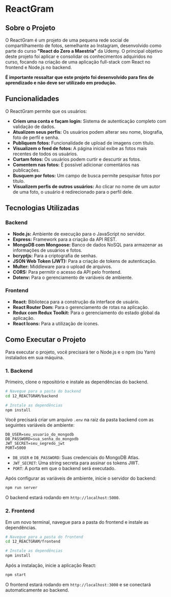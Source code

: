 # ReactGram

## Sobre o Projeto

O ReactGram é um projeto de uma pequena rede social de compartilhamento de fotos, semelhante ao Instagram, desenvolvido como parte do curso **"React do Zero a Maestria"** da Udemy. O principal objetivo deste projeto foi aplicar e consolidar os conhecimentos adquiridos no curso, focando na criação de uma aplicação full-stack com React no frontend e Node.js no backend.

**É importante ressaltar que este projeto foi desenvolvido para fins de aprendizado e não deve ser utilizado em produção.**

## Funcionalidades

O ReactGram permite que os usuários:

- **Criem uma conta e façam login:** Sistema de autenticação completo com validação de dados.
- **Atualizem seus perfis:** Os usuários podem alterar seu nome, biografia, foto de perfil e senha.
- **Publiquem fotos:** Funcionalidade de upload de imagens com título.
- **Visualizem o feed de fotos:** A página inicial exibe as fotos mais recentes de todos os usuários.
- **Curtam fotos:** Os usuários podem curtir e descurtir as fotos.
- **Comentem nas fotos:** É possível adicionar comentários nas publicações.
- **Busquem por fotos:** Um campo de busca permite pesquisar fotos por título.
- **Visualizem perfis de outros usuários:** Ao clicar no nome de um autor de uma foto, o usuário é redirecionado para o perfil dele.

## Tecnologias Utilizadas

### Backend

- **Node.js:** Ambiente de execução para o JavaScript no servidor.
- **Express:** Framework para a criação da API REST.
- **MongoDB com Mongoose:** Banco de dados NoSQL para armazenar as informações de usuários e fotos.
- **bcryptjs:** Para a criptografia de senhas.
- **JSON Web Token (JWT):** Para a criação de tokens de autenticação.
- **Multer:** Middleware para o upload de arquivos.
- **CORS:** Para permitir o acesso da API pelo frontend.
- **Dotenv:** Para o gerenciamento de variáveis de ambiente.

### Frontend

- **React:** Biblioteca para a construção da interface de usuário.
- **React Router Dom:** Para o gerenciamento de rotas na aplicação.
- **Redux com Redux Toolkit:** Para o gerenciamento do estado global da aplicação.
- **React Icons:** Para a utilização de ícones.

## Como Executar o Projeto

Para executar o projeto, você precisará ter o Node.js e o npm (ou Yarn) instalados em sua máquina.

### 1. Backend

Primeiro, clone o repositório e instale as dependências do backend.

```bash
# Navegue para a pasta do backend
cd 12_REACTGRAM/backend

# Instale as dependências
npm install
```

Você precisará criar um arquivo `.env` na raiz da pasta backend com as seguintes variáveis de ambiente:

```
DB_USER=seu_usuario_do_mongodb
DB_PASSWORD=sua_senha_do_mongodb
JWT_SECRET=seu_segredo_jwt
PORT=5000
```

- `DB_USER` e `DB_PASSWORD`: Suas credenciais do MongoDB Atlas.
- `JWT_SECRET`: Uma string secreta para assinar os tokens JWT.
- `PORT`: A porta em que o backend será executado.

Após configurar as variáveis de ambiente, inicie o servidor do backend:

```bash
npm run server
```

O backend estará rodando em `http://localhost:5000`.

### 2. Frontend

Em um novo terminal, navegue para a pasta do frontend e instale as dependências.

```bash
# Navegue para a pasta do frontend
cd 12_REACTGRAM/frontend

# Instale as dependências
npm install
```

Após a instalação, inicie a aplicação React:

```bash
npm start
```

O frontend estará rodando em `http://localhost:3000` e se conectará automaticamente ao backend.
